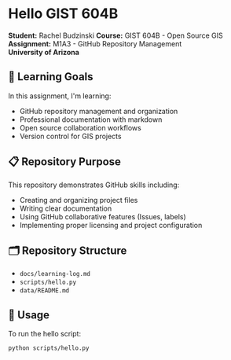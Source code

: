 # Hello GIST 604B

**Student:** Rachel Budzinski
**Course:** GIST 604B - Open Source GIS  
**Assignment:** M1A3 - GitHub Repository Management  
**University of Arizona**

## 🎯 Learning Goals
In this assignment, I'm learning:
- GitHub repository management and organization
- Professional documentation with markdown
- Open source collaboration workflows
- Version control for GIS projects

## 📋 Repository Purpose
This repository demonstrates GitHub skills including:
- Creating and organizing project files
- Writing clear documentation
- Using GitHub collaborative features (Issues, labels)
- Implementing proper licensing and project configuration

## 🗂️ Repository Structure
- `docs/learning-log.md`
- `scripts/hello.py`
- `data/README.md` 

## 🚀 Usage
To run the hello script:
```bash
python scripts/hello.py
